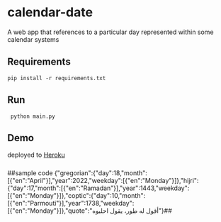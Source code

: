 # calendar-date
A web app that references to a particular day represented within some calendar systems


## Requirements
 `pip install -r requirements.txt`
 
## Run
 ` python main.py`
 
## Demo
 deployed to [Heroku](https://calendar-date.herokuapp.com/?lang=ara,en)

####
#####

##sample code 
{"gregorian":{"day":18,"month":[{"en":"April"}],"year":2022,"weekday":[{"en":"Monday"}]},"hijri":{"day":17,"month":[{"en":"Ramadan"}],"year":1443,"weekday":[{"en":"Monday"}]},"coptic":{"day":10,"month":[{"en":"Parmouti"}],"year":1738,"weekday":[{"en":"Monday"}]},"quote":"أقول له طور، يقول احلبوه"}## 
